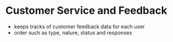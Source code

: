 Customer Service and Feedback
=============================

+ keeps tracks of customer feedback data for each user
+ order such as type, nature, status and responses

